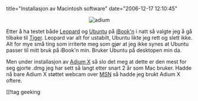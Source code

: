title="Installasjon av Macintosh software"
date="2006-12-17 12:10:45"
<div align="center"><img id="image395" src="http://pjatt.net/images/2006/12/picture-1.png" alt="adium"  /></div>

Etter å ha testet både <a href="http://en.wikipedia.org/wiki/Mac_OS_X_v10.5">Leopard</a> og <a href="http://en.wikipedia.org/wiki/Ubuntu_%28Linux_distribution%29">Ubuntu</a> på <a href="http://en.wikipedia.org/wiki/Ibook">iBook'n</a> i natt så valgte jeg å gå tilbake til <a href="http://en.wikipedia.org/wiki/Mac_OS_X_v10.4">Tiger</a>. Leopard var alt for ustabilt, Ubuntu likte jeg rett og slett ikke. Alt for mye små ting som irriterte meg som gjør at jeg ikke synes at Ubuntu passer til mitt bruk på iBook'n min. Bruker Ubuntu på desktopen min da.

Men under installasjon av <a href="http://en.wikipedia.org/wiki/Adium">Adium X</a> så slo det meg at dette er den mest for seg gjorte .dmg jeg har sett så langt etter snart 2 år som Mac bruker. Hadde nå bare Adium X støttet webcam over <a href="http://en.wikipedia.org/wiki/.NET_Messenger_Service">MSN</a> så hadde jeg brukt Adium X oftere.

[[!tag  geeking
